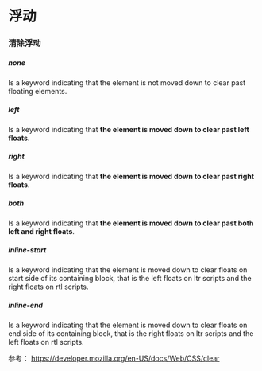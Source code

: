 # 浮动


### 清除浮动


##### none
Is a keyword indicating that the element is not moved down to clear past floating elements.

##### left
Is a keyword indicating that **the element is moved down to clear past left floats**.

##### right
Is a keyword indicating that **the element is moved down to clear past right floats**.

##### both
Is a keyword indicating that **the element is moved down to clear past both left and right floats**.

##### inline-start
Is a keyword indicating that the element is moved down to clear floats on start side of its containing block, that is the left floats on ltr scripts and the right floats on rtl scripts.

##### inline-end
Is a keyword indicating that the element is moved down to clear floats on end side of its containing block, that is the right floats on ltr scripts and the left floats on rtl scripts.

参考：
https://developer.mozilla.org/en-US/docs/Web/CSS/clear
